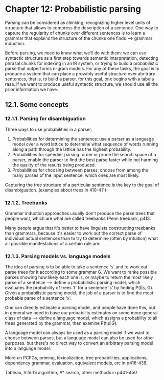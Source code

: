 # Chapter 12: Probabilistic parsing

Parsing can be considered as chinking, recognizing higher level units of structure that allows to compress the description of a sentence. One way to capture the regularity of chunks over different sentences is to learn a grammar that explains the structure of the chunks one finds --> grammar induction.

Before parsing, we need to know what we'll do with them: we can use syntactic structure as a first step towards semantic interpretation, detecting phrasal chunks for indexing in an IR system, or trying to build a probabilistic parse that outperforms n-gram models. For any of these tasks, the goal is to produce a system that can place a provably useful structure over abritrary sentences, that is, to build a parser. for this goal, one begins with a tabula rasa. if we want to produce useful syntactic structure, we should use all the prior information we have. 

## 12.1. Some concepts

### 12.1.1. Parsing for disambiguation

Three ways to use probabilities in a parser:

1. Probabilities for determining the sentence: use a parser as a language model over a word lattice to determine what sequence of words running along a path through the lattice has the highest probability.
2. Probabilities for speedier parsing: order or prune the search space of a parser, enable the parser to find the best parse faster while not harming the quality of the results being produced.
3. Probabilities for choosing between parses: choose from among the many parses of the input sentence, which ones are most likely. 

Capturing the tree structure of a particular sentence is the key to the goal of disambiguation. (examples about trees in 410-411)

### 12.1.2. Treebanks

Grammar induction approaches usually don't produce the parse trees that people want, which are what are called treebanks (Penn treebank, p413.

Many people argue that it's better to have linguists constructing treebanks than grammars, because it's easier to work out the correct parse of individual actual sentences than to try to determine (often by intuition) what all possible manifestations of a certain rule are. 

### 12.1.3. Parsing models vs. language models

The idea of parsing is to be able to take a sentence 's' and to work out parse trees for it according to some grammar G. We want to ranke possible parses showing how likely each one is, or maybe to return the most likely parse of a sentence --> define a probabilistic parsing model, which evaluates the probability of trees 't' for a sentence 's' by finding P(t|s, G). Given a probabilistic parsing model, the job of a parser is to find the most probable parse of a sentence 'x'. 

One can directly estimate a parsing model, and people have done this, but in general we need to base our probability estimates on some more general class of data --> define a language model, which assigns a probability to all trees generated by the grammar, then examine P(t,s|G). 

A language model can always be used as a parsing model if we want to choose between parses, but a language model can also be used for other purposes. but there's no direct way to convert an arbitrary parsing model into a language model.

More on PCFGs, priming, lexicalization, tree probabilities, applications, dependency grammar, evaluation, equivalent models, etc in p416-438. 

Tableau, Viterbi algorithm, A* search, other methods in p441-450
